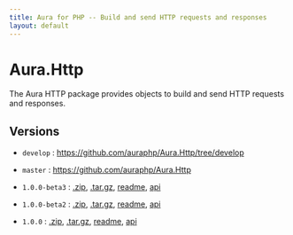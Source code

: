 ```yaml
---
title: Aura for PHP -- Build and send HTTP requests and responses
layout: default
---
```


Aura.Http
=========

The Aura HTTP package provides objects to build and send HTTP requests and responses.

Versions
--------

- `develop` : <https://github.com/auraphp/Aura.Http/tree/develop>

- `master` : <https://github.com/auraphp/Aura.Http>

- `1.0.0-beta3` : [.zip](https://github.com/auraphp/Aura.Http/zipball/1.0.0-beta3), [.tar.gz](https://github.com/auraphp/Aura.Http/tarball/1.0.0-beta3), [readme](version/1.0.0-beta3/), [api](version/1.0.0-beta3/api/)

- `1.0.0-beta2` : [.zip](https://github.com/auraphp/Aura.Http/zipball/1.0.0-beta2), [.tar.gz](https://github.com/auraphp/Aura.Http/tarball/1.0.0-beta2), [readme](version/1.0.0-beta2/), [api](version/1.0.0-beta2/api/)

- `1.0.0` : [.zip](https://github.com/auraphp/Aura.Http/zipball/1.0.0), [.tar.gz](https://github.com/auraphp/Aura.Http/tarball/1.0.0), [readme](version/1.0.0/), [api](version/1.0.0/api/)

